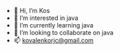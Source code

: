 - 👋 Hi, I’m Kos
- 👀 I’m interested in java
- 🌱 I’m currently learning java
- 💞️ I’m looking to collaborate on java
- 📫 kovalenkorjc@gmail.com
